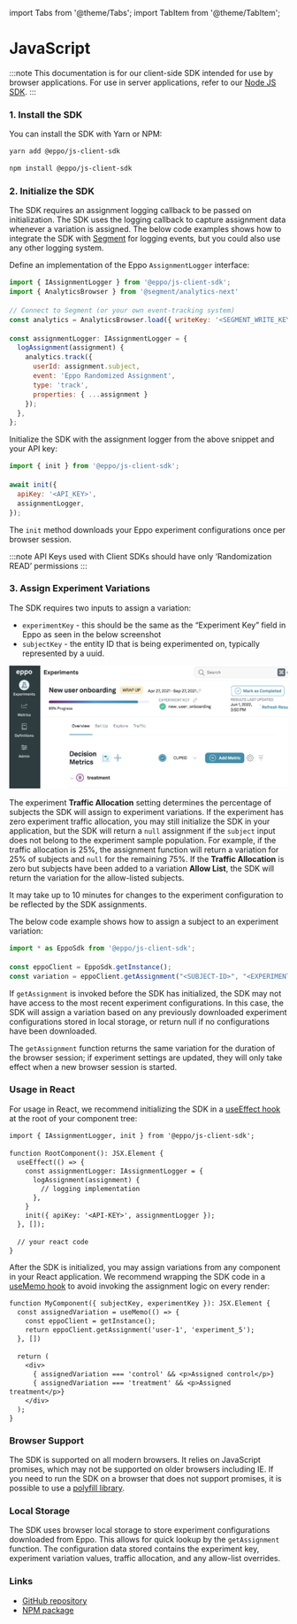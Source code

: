 import Tabs from '@theme/Tabs';
import TabItem from '@theme/TabItem';

# JavaScript

:::note
This documentation is for our client-side SDK intended for use by browser applications. For use in server applications, refer to our [Node JS SDK](../server-sdks/node.md).
:::

### 1. Install the SDK
You can install the SDK with Yarn or NPM:

<Tabs>
<TabItem value="yarn" label="Yarn">

```bash
yarn add @eppo/js-client-sdk
```

</TabItem>


<TabItem value="npm" label="NPM">

```bash
npm install @eppo/js-client-sdk
```

</TabItem>
</Tabs>

### 2. Initialize the SDK

The SDK requires an assignment logging callback to be passed on initialization. The SDK uses the logging callback to capture assignment data whenever a variation is assigned. The below code examples shows how to integrate the SDK with [Segment](https://segment.com/docs/) for logging events, but you could also use any other logging system.

Define an implementation of the Eppo `AssignmentLogger` interface:

```javascript
import { IAssignmentLogger } from '@eppo/js-client-sdk';
import { AnalyticsBrowser } from '@segment/analytics-next'

// Connect to Segment (or your own event-tracking system)
const analytics = AnalyticsBrowser.load({ writeKey: '<SEGMENT_WRITE_KEY>' })

const assignmentLogger: IAssignmentLogger = {
  logAssignment(assignment) {
    analytics.track({
      userId: assignment.subject,
      event: 'Eppo Randomized Assignment',
      type: 'track',
      properties: { ...assignment }
    });
  },
};
```

Initialize the SDK with the assignment logger from the above snippet and your API key:

```javascript
import { init } from '@eppo/js-client-sdk';

await init({
  apiKey: '<API_KEY>',
  assignmentLogger,
});
```

The `init` method downloads your Eppo experiment configurations once per browser session.

:::note
API Keys used with Client SDKs should have only ‘Randomization READ’ permissions
:::

### 3. Assign Experiment Variations 
The SDK requires two inputs to assign a variation:

- `experimentKey` - this should be the same as the “Experiment Key” field in Eppo as seen in the below screenshot
- `subjectKey` - the entity ID that is being experimented on, typically represented by a uuid.

![Screen Shot 2022-05-04 at 4.51.42 PM.png](../../../../static/img/connecting-data/experiment-key.png)

The experiment **Traffic Allocation** setting determines the percentage of subjects the SDK will assign to experiment variations. If the experiment has zero experiment traffic allocation, you may still initialize the SDK in your application, but the SDK will return a `null` assignment if the `subject` input does not belong to the experiment sample population. For example, if the traffic allocation is 25%, the assignment function will return a variation for 25% of subjects and `null` for the remaining 75%. If the **Traffic Allocation** is zero but subjects have been added to a variation **Allow List**, the SDK will return the variation for the allow-listed subjects.

It may take up to 10 minutes for changes to the experiment configuration to be reflected by the SDK assignments.

The below code example shows how to assign a subject to an experiment variation:

```javascript
import * as EppoSdk from '@eppo/js-client-sdk';

const eppoClient = EppoSdk.getInstance();
const variation = eppoClient.getAssignment("<SUBJECT-ID>", "<EXPERIMENT-KEY>");
```

If `getAssignment` is invoked before the SDK has initialized, the SDK may not have access to the most recent experiment configurations. In this case, the SDK will assign a variation based on any previously downloaded experiment configurations stored in local storage, or return null if no configurations have been downloaded.

The `getAssignment` function returns the same variation for the duration of the browser session; if experiment settings are updated, they will only take effect when a new browser session is started.

### Usage in React

For usage in React, we recommend initializing the SDK in a [useEffect hook](https://reactjs.org/docs/hooks-effect.html) at the root of your component tree:

```tsx
import { IAssignmentLogger, init } from '@eppo/js-client-sdk';

function RootComponent(): JSX.Element {
  useEffect(() => {
    const assignmentLogger: IAssignmentLogger = {
      logAssignment(assignment) {
        // logging implementation
      },
    }
    init({ apiKey: '<API-KEY>', assignmentLogger });
  }, []);

  // your react code
}
```

After the SDK is initialized, you may assign variations from any component in your React application. We recommend wrapping the SDK code in a [useMemo hook](https://reactjs.org/docs/hooks-reference.html#usememo) to avoid invoking the assignment logic on every render:

```tsx
function MyComponent({ subjectKey, experimentKey }): JSX.Element {
  const assignedVariation = useMemo(() => {
    const eppoClient = getInstance();
    return eppoClient.getAssignment('user-1', 'experiment_5');
  }, [])

  return (
    <div>
      { assignedVariation === 'control' && <p>Assigned control</p>}
      { assignedVariation === 'treatment' && <p>Assigned treatment</p>}
    </div>
  );
}
```

### Browser Support

The SDK is supported on all modern browsers. It relies on JavaScript promises, which may not be supported on older browsers including IE. If you need to run the SDK on a browser that does not support promises, it is possible to use a [polyfill library](https://www.npmjs.com/package/promise-polyfill).

### Local Storage

The SDK uses browser local storage to store experiment configurations downloaded from Eppo. This allows for quick lookup by the `getAssignment` function. The configuration data stored contains the experiment key, experiment variation values, traffic allocation, and any allow-list overrides.

### Links
- [GitHub repository](https://github.com/Eppo-exp/js-client-sdk)
- [NPM package](https://www.npmjs.com/package/@eppo/js-client-sdk)

